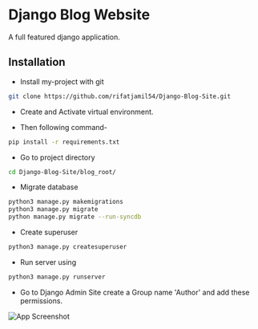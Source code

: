 
# Django Blog Website

A full featured django application.


## Installation

* Install my-project with git

```bash
git clone https://github.com/rifatjamil54/Django-Blog-Site.git
```

* Create and Activate virtual environment.

* Then following command-

```bash
pip install -r requirements.txt
```
* Go to project directory

```bash
cd Django-Blog-Site/blog_root/
```

* Migrate database

```bash
python3 manage.py makemigrations
python3 manage.py migrate
python manage.py migrate --run-syncdb
```
* Create superuser

```bash
python3 manage.py createsuperuser
```

* Run server using
```bash
python3 manage.py runserver
```

* Go to Django Admin Site create a Group name 'Author' and add these permissions.

![App Screenshot](https://github.com/rifatjamil54/Django-Blog-Site/blob/main/Screenshot%20from%202023-01-27%2012-50-59.png)



